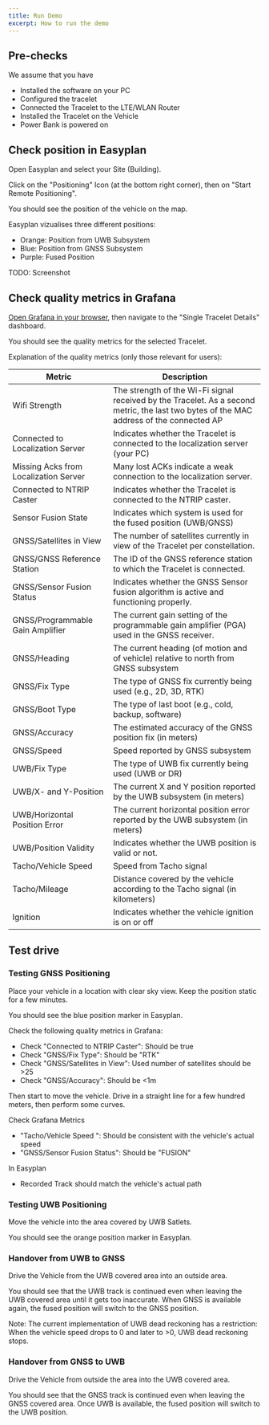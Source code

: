 ```yaml
---
title: Run Demo
excerpt: How to run the demo
---
```


## Pre-checks

We assume that you have
* Installed the software on your PC
* Configured the tracelet
* Connected the Tracelet to the LTE/WLAN Router
* Installed the Tracelet on the Vehicle
* Power Bank is powered on

## Check position in Easyplan

Open Easyplan and select your Site (Building).

Click on the "Positioning" Icon (at the bottom right corner), then on "Start Remote Positioning".

You should see the position of the vehicle on the map.

Easyplan vizualises three different positions:
* Orange: Position from UWB Subsystem
* Blue: Position from GNSS Subsystem
* Purple: Fused Position

TODO: Screenshot

## Check quality metrics in Grafana

[Open Grafana in your browser](http://localhost:3000), then navigate to the "Single Tracelet Details" dashboard.

You should see the quality metrics for the selected Tracelet.

Explanation of the quality metrics (only those relevant for users):

| Metric                                | Description                                                                                                                              |
| ------------------------------------- | ---------------------------------------------------------------------------------------------------------------------------------------- |
| Wifi Strength                         | The strength of the Wi-Fi signal received by the Tracelet. As a second metric, the last two bytes of the MAC address of the connected AP |
| Connected to Localization Server      | Indicates whether the Tracelet is connected to the localization server (your PC)                                                         |
| Missing Acks from Localization Server | Many lost ACKs indicate a weak connection to the localization server.                                                                    |
| Connected to NTRIP Caster             | Indicates whether the Tracelet is connected to the NTRIP caster.                                                                         |
| Sensor Fusion State                   | Indicates which system is used for the fused position (UWB/GNSS)                                                                         |
| GNSS/Satellites in View               | The number of satellites currently in view of the Tracelet per constellation.                                                            |
| GNSS/GNSS Reference Station           | The ID of the GNSS reference station to which the Tracelet is connected.                                                                 |
| GNSS/Sensor Fusion Status             | Indicates whether the GNSS Sensor fusion algorithm is active and functioning properly.                                                   |
| GNSS/Programmable Gain Amplifier      | The current gain setting of the programmable gain amplifier (PGA) used in the GNSS receiver.                                             |
| GNSS/Heading                          | The current heading (of motion and of vehicle) relative to north from GNSS subsystem                                                     |
| GNSS/Fix Type                         | The type of GNSS fix currently being used (e.g., 2D, 3D, RTK)                                                                            |
| GNSS/Boot Type                        | The type of last boot (e.g., cold, backup, software)                                                                                     |
| GNSS/Accuracy                         | The estimated accuracy of the GNSS position fix (in meters)                                                                              |
| GNSS/Speed                            | Speed reported by GNSS subsystem                                                                                                         |
| UWB/Fix Type                          | The type of UWB fix currently being used (UWB or DR)                                                                                     |
| UWB/X- and Y-Position                 | The current X and Y position reported by the UWB subsystem (in meters)                                                                   |
| UWB/Horizontal Position Error         | The current horizontal position error reported by the UWB subsystem (in meters)                                                          |
| UWB/Position Validity                 | Indicates whether the UWB position is valid or not.                                                                                      |
| Tacho/Vehicle Speed                   | Speed from Tacho signal                                                                                                                  |
| Tacho/Mileage                         | Distance covered by the vehicle according to the Tacho signal (in kilometers)                                                            |
| Ignition                              | Indicates whether the vehicle ignition is on or off                                                                                      |

## Test drive

### Testing GNSS Positioning

Place your vehicle in a location with clear sky view. Keep the position static for a few minutes.

You should see the blue position marker in Easyplan.

Check the following quality metrics in Grafana:
* Check "Connected to NTRIP Caster": Should be true
* Check "GNSS/Fix Type": Should be "RTK"
* Check "GNSS/Satellites in View": Used number of satellites should be >25
* Check "GNSS/Accuracy": Should be <1m

Then start to move the vehicle. Drive in a straight line for a few hundred meters, then perform some curves.

Check Grafana Metrics
* "Tacho/Vehicle Speed ": Should be consistent with the vehicle's actual speed
* "GNSS/Sensor Fusion Status": Should be "FUSION"

In Easyplan
* Recorded Track should match the vehicle's actual path

### Testing UWB Positioning

Move the vehicle into the area covered by UWB Satlets.

You should see the orange position marker in Easyplan.

### Handover from UWB to GNSS

Drive the Vehicle from the UWB covered area into an outside area.

You should see that the UWB track is continued even when leaving the UWB covered area until it gets too inaccurate.
When GNSS is available again, the fused position will switch to the GNSS position.

Note: The current implementation of UWB dead reckoning has a restriction: When the vehicle speed drops to 0 and later to >0, UWB dead reckoning stops.

### Handover from GNSS to UWB

Drive the Vehicle from outside the area into the UWB covered area.

You should see that the GNSS track is continued even when leaving the GNSS covered area.
Once UWB is available, the fused position will switch to the UWB position.
